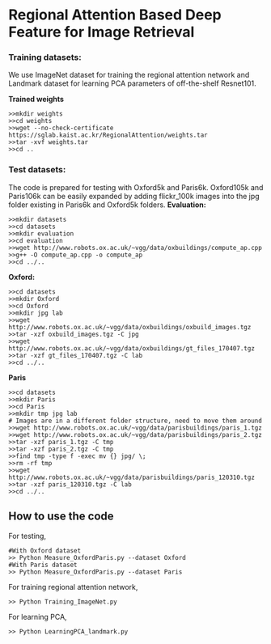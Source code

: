 # Regional Attention Based Deep Feature for Image Retrieval


### Training datasets:

We use ImageNet dataset for training the regional attention network and Landmark dataset for learning PCA parameters of off-the-shelf Resnet101. 

**Trained weights**
```
>>mkdir weights
>>cd weights
>>wget --no-check-certificate https://sglab.kaist.ac.kr/RegionalAttention/weights.tar
>>tar -xvf weights.tar
>>cd ..
```


### Test datasets:

The code is prepared for testing with Oxford5k and Paris6k. 
Oxford105k and Paris106k can be easily expanded by adding flickr_100k images into the jpg folder existing in Paris6k and Oxford5k folders. 
**Evaluation:**
```
>>mkdir datasets
>>cd datasets
>>mkdir evaluation
>>cd evaluation
>>wget http://www.robots.ox.ac.uk/~vgg/data/oxbuildings/compute_ap.cpp
>>g++ -O compute_ap.cpp -o compute_ap
>>cd ../..
```

**Oxford:**
```
>>cd datasets
>>mkdir Oxford
>>cd Oxford
>>mkdir jpg lab
>>wget http://www.robots.ox.ac.uk/~vgg/data/oxbuildings/oxbuild_images.tgz
>>tar -xzf oxbuild_images.tgz -C jpg
>>wget http://www.robots.ox.ac.uk/~vgg/data/oxbuildings/gt_files_170407.tgz
>>tar -xzf gt_files_170407.tgz -C lab
>>cd ../..
```

**Paris**
```
>>cd datasets
>>mkdir Paris
>>cd Paris
>>mkdir tmp jpg lab
# Images are in a different folder structure, need to move them around
>>wget http://www.robots.ox.ac.uk/~vgg/data/parisbuildings/paris_1.tgz
>>wget http://www.robots.ox.ac.uk/~vgg/data/parisbuildings/paris_2.tgz
>>tar -xzf paris_1.tgz -C tmp
>>tar -xzf paris_2.tgz -C tmp
>>find tmp -type f -exec mv {} jpg/ \;
>>rm -rf tmp
>>wget http://www.robots.ox.ac.uk/~vgg/data/parisbuildings/paris_120310.tgz
>>tar -xzf paris_120310.tgz -C lab
>>cd ../..
```

How to use the code
--------------------------------------------------------------------------------------------------
For testing, 
```
#With Oxford dataset
>> Python Measure_OxfordParis.py --dataset Oxford
#With Paris dataset
>> Python Measure_OxfordParis.py --dataset Paris
```
For training regional attention network,
```
>> Python Training_ImageNet.py
```
For learning PCA,
```
>> Python LearningPCA_landmark.py
```
